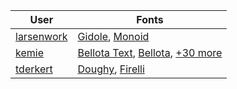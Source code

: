 | User | Fonts |
|------|-------|
| [larsenwork](https://github.com/larsenwork) | [Gidole](https://github.com/larsenwork/Gidole), [Monoid](https://github.com/larsenwork/monoid) |
| [kemie](https://github.com/kemie) | [Bellota Text](https://fonts.google.com/specimen/Bellota+Text?query=bellot), [Bellota](https://fonts.google.com/specimen/Bellota?query=bellot), [+30 more](http://www.pixilate.com/fonts/) |
| [tderkert](https://github.com/tderkert) | [Doughy](http://typeverything.com/project/doughy), [Firelli](https://www.typejockeys.com/font/firelli) |
